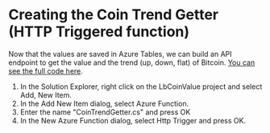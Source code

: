 # Creating the Coin Trend Getter (HTTP Triggered function)

Now that the values are saved in Azure Tables, we can build an API endpoint to get the value and the trend (up, down, flat) of Bitcoin. [You can see the full code here](TODO_GITHUB_CLASS).

1. In the Solution Explorer, right click on the LbCoinValue project and select Add, New Item.
2. In the Add New Item dialog, select Azure Function.
3. Enter the name "CoinTrendGetter.cs" and press OK
4. In the New Azure Function dialog, select Http Trigger and press OK.

